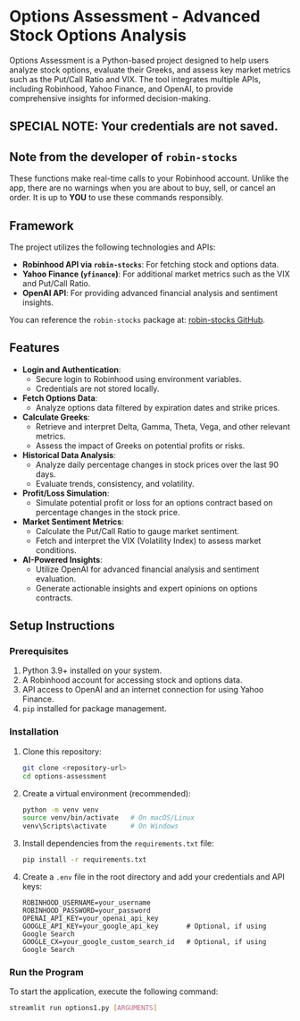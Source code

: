 # Options Assessment - Advanced Stock Options Analysis

Options Assessment is a Python-based project designed to help users analyze stock options, evaluate their Greeks, and assess key market metrics such as the Put/Call Ratio and VIX. The tool integrates multiple APIs, including Robinhood, Yahoo Finance, and OpenAI, to provide comprehensive insights for informed decision-making.

## SPECIAL NOTE: Your credentials are not saved. 

## Note from the developer of `robin-stocks`
These functions make real-time calls to your Robinhood account. Unlike the app, there are no warnings when you are about to buy, sell, or cancel an order. It is up to **YOU** to use these commands responsibly.

## Framework

The project utilizes the following technologies and APIs:
- **Robinhood API via `robin-stocks`**: For fetching stock and options data.
- **Yahoo Finance (`yfinance`)**: For additional market metrics such as the VIX and Put/Call Ratio.
- **OpenAI API**: For providing advanced financial analysis and sentiment insights.
  
You can reference the `robin-stocks` package at: [robin-stocks GitHub](https://github.com/jmfernandes/robin_stocks).

## Features

- **Login and Authentication**:
  - Secure login to Robinhood using environment variables.
  - Credentials are not stored locally.
- **Fetch Options Data**:
  - Analyze options data filtered by expiration dates and strike prices.
- **Calculate Greeks**:
  - Retrieve and interpret Delta, Gamma, Theta, Vega, and other relevant metrics.
  - Assess the impact of Greeks on potential profits or risks.
- **Historical Data Analysis**:
  - Analyze daily percentage changes in stock prices over the last 90 days.
  - Evaluate trends, consistency, and volatility.
- **Profit/Loss Simulation**:
  - Simulate potential profit or loss for an options contract based on percentage changes in the stock price.
- **Market Sentiment Metrics**:
  - Calculate the Put/Call Ratio to gauge market sentiment.
  - Fetch and interpret the VIX (Volatility Index) to assess market conditions.
- **AI-Powered Insights**:
  - Utilize OpenAI for advanced financial analysis and sentiment evaluation.
  - Generate actionable insights and expert opinions on options contracts.

## Setup Instructions

### Prerequisites

1. Python 3.9+ installed on your system.
2. A Robinhood account for accessing stock and options data.
3. API access to OpenAI and an internet connection for using Yahoo Finance.
4. `pip` installed for package management.

### Installation

1. Clone this repository:
    ```bash
    git clone <repository-url>
    cd options-assessment
    ```

2. Create a virtual environment (recommended):
    ```bash
    python -m venv venv
    source venv/bin/activate   # On macOS/Linux
    venv\Scripts\activate      # On Windows
    ```

3. Install dependencies from the `requirements.txt` file:
    ```bash
    pip install -r requirements.txt
    ```

4. Create a `.env` file in the root directory and add your credentials and API keys:
    ```plaintext
    ROBINHOOD_USERNAME=your_username
    ROBINHOOD_PASSWORD=your_password
    OPENAI_API_KEY=your_openai_api_key
    GOOGLE_API_KEY=your_google_api_key       # Optional, if using Google Search
    GOOGLE_CX=your_google_custom_search_id   # Optional, if using Google Search

    ```

### Run the Program

To start the application, execute the following command:
```bash
streamlit run options1.py [ARGUMENTS]

